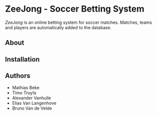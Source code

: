 ZeeJong - Soccer Betting System
===============================

*ZeeJong* is an online betting system for soccer matches.
Matches, teams and players are automatically added to the database.

About
-----



Installation
------------



Authors
-------

- Mathias Beke
- Timo Truyts
- Alexander Vanhulle
- Elias Van Langenhove
- Bruno Van de Velde